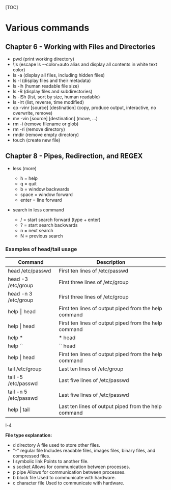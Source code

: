 [TOC]

Various commands
================

Chapter 6 - Working with Files and Directories
----------------------------------------------

- pwd (print working directory)
- \ls (escape ls --color=auto alias and display all contents in white text color)
- ls -a (display all files, including hidden files)
- ls -l (display files and their metadata)
- ls -lh (human readable file size)
- ls -R (display files and subdirectories)
- ls -lSh (list, sort by size, human readable)
- ls -lrt (list, reverse, time modified)
- cp -vinr [source] [destination] (copy, produce output, interactive, no overwrite, remove)
- mv -vin [source] [destination] (move, ...)
- rm -i (remove filename or glob)
- rm -ri (remove directory)
- rmdir (remove empty directory)
- touch (create new file)

Chapter 8 - Pipes, Redirection, and REGEX
-----------------------------------------

* less (more)
    * h = help
	* q = quit
	* b = window backwards
	* space = window forward
	* enter = line forward

* search in less command
	* / = start search forward (type + enter)
	* ? = start search backwards
	* n = next search
	* N = previous search
	
### Examples of head/tail usage

| Command				| Description											|
|-----------------------|-------------------------------------------------------|
| head /etc/passwd      | First ten lines of /etc/passwd                        |
| head -3 /etc/group    | First three lines of /etc/group                       |
| head -n 3 /etc/group  | First three lines of /etc/group                       |
| help ⎮ head     		| First ten lines of output piped from the help command |
| help &#124; head      | First ten lines of output piped from the help command |
| help \* | \* head     | First ten lines of output piped from the help command |
| help `` | `` head     | First ten lines of output piped from the help command |
| help \| head          | First ten lines of output piped from the help command |
| tail /etc/group       | Last ten lines of /etc/group                          |
| tail -5 /etc/passwd   | Last five lines of /etc/passwd                        |
| tail -n 5 /etc/passwd | Last five lines of /etc/passwd                        |
| help \| tail          | Last ten lines of output piped from the help command  |


!-4

**File type explanation:**

- d 	directory 	A file used to store other files.
- "-" 	regular file 	Includes readable files, images files, binary files, and compressed files.
- l 	symbolic link 	Points to another file.
- s 	socket 	Allows for communication between processes.
- p 	pipe 	Allows for communication between processes.
- b 	block file 	Used to communicate with hardware.
- c 	character file 	Used to communicate with hardware.